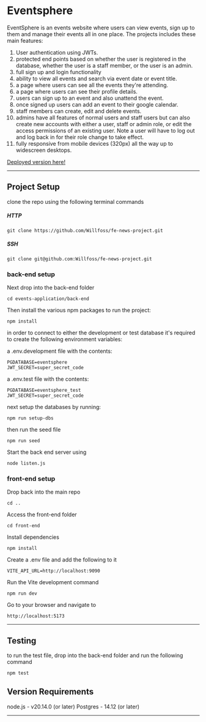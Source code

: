 # Eventsphere

EventSphere is an events website where users can view events, sign up to them and manage their events all in one place. The projects includes these main features:

1. User authentication using JWTs.
2. protected end points based on whether the user is registered in the database, whether the user is a staff member, or the user is an admin.
3. full sign up and login functionality
4. ability to view all events and search via event date or event title.
5. a page where users can see all the events they're attending.
6. a page where users can see their profile details.
7. users can sign up to an event and also unattend the event.
8. once signed up users can add an event to their google calendar.
9. staff members can create, edit and delete events.
10. admins have all features of normal users and staff users but can also create new accounts with either a user, staff or admin role, or edit the access permissions of an existing user. Note a user will have to log out and log back in for their role change to take effect.
11. fully responsive from mobile devices (320px) all the way up to widescreen desktops.

[Deployed version here!](https://eventssphere.netlify.app/)

---

## Project Setup

clone the repo using the following terminal commands

##### HTTP

    git clone https://github.com/Willfoss/fe-news-project.git

##### SSH

    git clone git@github.com:Willfoss/fe-news-project.git

### back-end setup

Next drop into the back-end folder

    cd events-application/back-end

Then install the various npm packages to run the project:

    npm install

in order to connect to either the development or test database it's required to create the following environment variables:

a .env.development file with the contents:

    PGDATABASE=eventsphere
    JWT_SECRET=super_secret_code

a .env.test file with the contents:

    PGDATABASE=eventsphere_test
    JWT_SECRET=super_secret_code

next setup the databases by running:

    npm run setup-dbs

then run the seed file

    npm run seed

Start the back end server using

    node listen.js

### front-end setup

Drop back into the main repo

    cd ..

Access the front-end folder

    cd front-end

Install dependencies

    npm install

Create a .env file and add the following to it

    VITE_API_URL=http://localhost:9090

Run the Vite development command

    npm run dev

Go to your browser and navigate to

    http://localhost:5173

---

## Testing

to run the test file, drop into the back-end folder and run the following command

    npm test

## Version Requirements

node.js - v20.14.0 (or later)
Postgres - 14.12 (or later)

---
